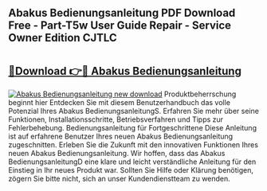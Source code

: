 ## Abakus Bedienungsanleitung PDF Download Free - Part-T5w User Guide Repair - Service Owner Edition CJTLC

# <h2><a href="http://df14pwg.blite.top/?on=Abakus+Bedienungsanleitung">🔗Download 👉🔴 Abakus Bedienungsanleitung</a></h2>

[![Abakus Bedienungsanleitung new download](https://i.imgur.com/lujVjoI.png)](http://df14pwg.blite.top/?on=Abakus+Bedienungsanleitung)
Produktbeherrschung beginnt hier Entdecken Sie mit diesem Benutzerhandbuch das volle Potenzial Ihres Abakus BedienungsanleitungS. Erfahren Sie mehr über seine Funktionen, Installationsschritte, Betriebsverfahren und Tipps zur Fehlerbehebung. Bedienungsanleitung für Fortgeschrittene Diese Anleitung ist auf erfahrene Benutzer Ihres neuen Abakus Bedienungsanleitung zugeschnitten. Erleben Sie die Zukunft mit den innovativen Funktionen Ihres neuen Abakus Bedienungsanleitung. Wir hoffen, dass das Abakus BedienungsanleitungD eine klare und leicht verständliche Anleitung für den Einstieg in Ihr neues Produkt war. Sollten Sie Hilfe oder Klärung benötigen, zögern Sie bitte nicht, sich an unser Kundendienstteam zu wenden.
